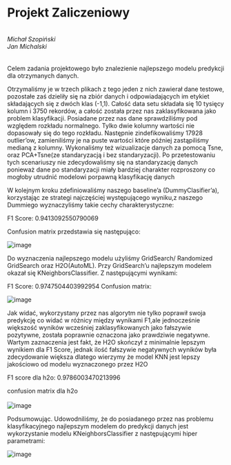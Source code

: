 <h1>Projekt Zaliczeniowy</h1> <BR>
  <i>Michał Szopiński</i> <BR>
  <i>Jan Michalski</i> <BR><BR><BR>
Celem zadania projektowego było znalezienie najlepszego modelu predykcji dla otrzymanych danych.

Otrzymaliśmy je w trzech plikach z tego jeden z nich zawierał dane testowe, pozostałe zaś dzieliły się na zbiór danych i odpowiadających im etykiet składających się z dwóch klas (-1,1). Całość data setu składała się 10 tysięcy kolumn i 3750 rekordów, a całość została przez nas zaklasyfikowana jako problem klasyfikacji. 
Posiadane przez nas dane sprawdziliśmy pod względem rozkładu normalnego. Tylko dwie kolumny wartości nie dopasowały się do tego rozkładu. Następnie zindefikowaliśmy 17928 outlier’ow, zamieniliśmy je na puste wartości które później zastąpiliśmy medianą z kolumny. Wykonaliśmy też wizualizacje danych za pomocą Tsne, oraz PCA+Tsne(ze standaryzacją i bez standaryzacji). Po przetestowaniu tych scenariuszy nie zdecydowaliśmy się na standaryzację danych ponieważ dane po standaryzacji miały bardziej charakter rozproszony co mogłoby utrudnić modelowi porpawną klasyfikację danych

W kolejnym kroku zdefiniowaliśmy naszego baseline’a (DummyClasifier’a), korzystając ze strategi najczęściej występującego wyniku,z naszego Dummiego wyznaczyliśmy takie cechy charakterystyczne:

F1 Score: 0.9413092550790069

Confusion matrix przedstawia się następująco:

![image](https://user-images.githubusercontent.com/101052451/174487836-191365bb-6cbe-42eb-be4b-040b73eabcfe.png)

Do wyznaczenia najlepszego modelu użyliśmy GridSearch/ Randomized GridSearch oraz H2O(AutoML). Przy GridSearch’u najlepszym modelem okazał się KNeighborsClassifier. Z następującymi wynikami:

F1 Score: 0.9747504403992954
Confusion matrix:
  
![image](https://user-images.githubusercontent.com/101052451/174487930-84047b23-6388-45a6-b786-eaefd795bb3b.png)

Jak widać, wykorzystany przez nas algorytm nie tylko poprawił swoja predykcję co widać w różnicy między wynikami F1,ale jednocześnie większość wyników wcześniej zaklasyfikowanych jako fałszywie pozytywne, została poprawnie oznaczona jako prawdziwie negatywne.
Wartym zaznaczenia jest fakt, że H2O skończył z minimalnie lepszym wynikiem dla F1 Score, jednak ilość fałszywie negatywnych wyników była zdecydowanie większa dlatego wierzymy że model KNN jest lepszy jakościowo od modelu wyznaczonego przez H2O

F1 score dla h2o: 0.9786003470213996

confusion matrix dla h2o<br><br>
![image](https://user-images.githubusercontent.com/101052451/174488410-ba86263b-2a6d-4e9b-bb68-efc92554e0fb.png)

Podsumowując. 
Udowodniliśmy, że do posiadanego przez nas problemu klasyfikacyjnego najlepszym modelem do predykcji danych jest wykorzystanie modelu KNeighborsClassifier z następującymi hiper parametrami:<BR>
  
  ![image](https://user-images.githubusercontent.com/101052451/174488480-54de845c-39bd-48ad-9597-007aa25362b9.png)
